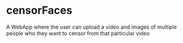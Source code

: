 # censorFaces
A WebApp where the user can upload a video and images of multiple people who they want to censor from that particular video
